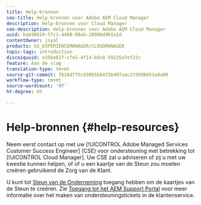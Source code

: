 ```yaml
---
title: Help-bronnen
seo-title: Help-bronnen voor Adobe AEM Cloud Manager
description: Help-bronnen voor Cloud Manager
seo-description: Help-bronnen voor Adobe AEM Cloud Manager
uuid: bab98819-57c1-4408-98ab-2898bd9b1a1d
contentOwner: jsyal
products: SG_EXPERIENCEMANAGER/CLOUDMANAGER
topic-tags: introduction
discoiquuid: e35be81f-cfe5-4f14-b9c8-59235a7ef22c
feature: Aan de slag
translation-type: tm+mt
source-git-commit: fb10d775c930b5bb475b497aac2fd59b053a9a00
workflow-type: tm+mt
source-wordcount: '97'
ht-degree: 6%

---
```



# Help-bronnen {#help-resources}

Neem eerst contact op met uw [!UICONTROL Adobe Managed Services Customer Success Engineer] (CSE) voor ondersteuning met betrekking tot [!UICONTROL Cloud Manager]. Uw CSE zal u adviseren of zij u met uw kwestie kunnen helpen, of of u een kaartje van de Steun zou moeten creëren gebruikend de Zorg van de Klant.

U kunt tot [Steun van de Onderneming](https://helpx.adobe.com/nl/contact/enterprise-support.ec.html) toegang hebben om de kaartjes van de Steun te creëren. Zie [Toegang tot het AEM Support Portal](https://help.adobe.com/experience-manager/kb/accessing-aem-support-portal.html) voor meer informatie over het maken van ondersteuningstickets in de klantenservice.

